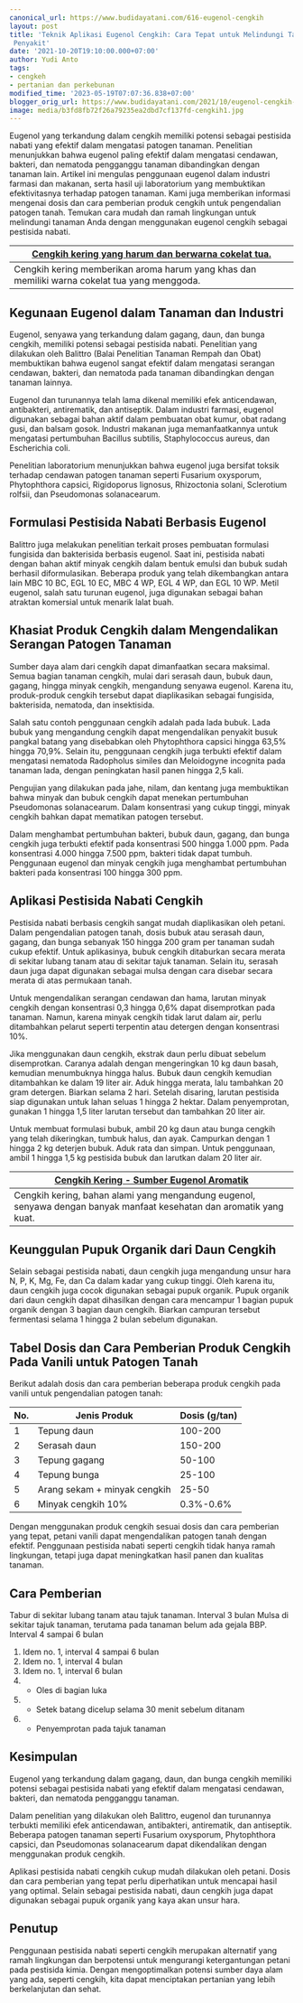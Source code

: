 ```yaml
---
canonical_url: https://www.budidayatani.com/616-eugenol-cengkih
layout: post
title: 'Teknik Aplikasi Eugenol Cengkih: Cara Tepat untuk Melindungi Tanaman dari
 Penyakit'
date: '2021-10-20T19:10:00.000+07:00'
author: Yudi Anto
tags:
- cengkeh
- pertanian dan perkebunan
modified_time: '2023-05-19T07:07:36.838+07:00'
blogger_orig_url: https://www.budidayatani.com/2021/10/eugenol-cengkih-polisi-tanaman.html
image: media/b3fd8fb72f26a79235ea2dbd7cf137fd-cengkih1.jpg
---
```

Eugenol yang terkandung dalam cengkih memiliki potensi sebagai pestisida nabati yang efektif dalam mengatasi patogen tanaman. Penelitian menunjukkan bahwa eugenol paling efektif dalam mengatasi cendawan, bakteri, dan nematoda pengganggu tanaman dibandingkan dengan tanaman lain. Artikel ini mengulas penggunaan eugenol dalam industri farmasi dan makanan, serta hasil uji laboratorium yang membuktikan efektivitasnya terhadap patogen tanaman. Kami juga memberikan informasi mengenai dosis dan cara pemberian produk cengkih untuk pengendalian patogen tanah. Temukan cara mudah dan ramah lingkungan untuk melindungi tanaman Anda dengan menggunakan eugenol cengkih sebagai pestisida nabati.



| [Cengkih kering yang harum dan berwarna cokelat tua.](https://blogger.googleusercontent.com/img/b/R29vZ2xl/AVvXsEhVrTClm7dHAvIoXrD3K9MT6WOa_WTBmbprY7tBUraXFmFPsOZdUtAqGHTSdvECczeCZX1g4jdiRoMeaWjQBLiNGtJ6tzrNiHVKcJ3461VRZePT2ImQKkj4v_680l-mYyu4BFUJYdvEubr-I9R2Rx2TOasGBn0R5QLHKhbEhhAvIHtiMKKBApAR0NEIDg/s2133/cengkih1.jpg) |
| --- |
| Cengkih kering memberikan aroma harum yang khas dan memiliki warna cokelat tua yang menggoda. |

## Kegunaan Eugenol dalam Tanaman dan Industri

Eugenol, senyawa yang terkandung dalam gagang, daun, dan bunga cengkih, memiliki potensi sebagai pestisida nabati. Penelitian yang dilakukan oleh Balittro (Balai Penelitian Tanaman Rempah dan Obat) membuktikan bahwa eugenol sangat efektif dalam mengatasi serangan cendawan, bakteri, dan nematoda pada tanaman dibandingkan dengan tanaman lainnya.

Eugenol dan turunannya telah lama dikenal memiliki efek anticendawan, antibakteri, antirematik, dan antiseptik. Dalam industri farmasi, eugenol digunakan sebagai bahan aktif dalam pembuatan obat kumur, obat radang gusi, dan balsam gosok. Industri makanan juga memanfaatkannya untuk mengatasi pertumbuhan Bacillus subtilis, Staphylococcus aureus, dan Escherichia coli.

Penelitian laboratorium menunjukkan bahwa eugenol juga bersifat toksik terhadap cendawan patogen tanaman seperti Fusarium oxysporum, Phytophthora capsici, Rigidoporus lignosus, Rhizoctonia solani, Sclerotium rolfsii, dan Pseudomonas solanacearum.

## Formulasi Pestisida Nabati Berbasis Eugenol

Balittro juga melakukan penelitian terkait proses pembuatan formulasi fungisida dan bakterisida berbasis eugenol. Saat ini, pestisida nabati dengan bahan aktif minyak cengkih dalam bentuk emulsi dan bubuk sudah berhasil diformulasikan. Beberapa produk yang telah dikembangkan antara lain MBC 10 BC, EGL 10 EC, MBC 4 WP, EGL 4 WP, dan EGL 10 WP. Metil eugenol, salah satu turunan eugenol, juga digunakan sebagai bahan atraktan komersial untuk menarik lalat buah.

## Khasiat Produk Cengkih dalam Mengendalikan Serangan Patogen Tanaman

Sumber daya alam dari cengkih dapat dimanfaatkan secara maksimal. Semua bagian tanaman cengkih, mulai dari serasah daun, bubuk daun, gagang, hingga minyak cengkih, mengandung senyawa eugenol. Karena itu, produk-produk cengkih tersebut dapat diaplikasikan sebagai fungisida, bakterisida, nematoda, dan insektisida.

Salah satu contoh penggunaan cengkih adalah pada lada bubuk. Lada bubuk yang mengandung cengkih dapat mengendalikan penyakit busuk pangkal batang yang disebabkan oleh Phytophthora capsici hingga 63,5% hingga 70,9%. Selain itu, penggunaan cengkih juga terbukti efektif dalam mengatasi nematoda Radopholus similes dan Meloidogyne incognita pada tanaman lada, dengan peningkatan hasil panen hingga 2,5 kali.

Pengujian yang dilakukan pada jahe, nilam, dan kentang juga membuktikan bahwa minyak dan bubuk cengkih dapat menekan pertumbuhan Pseudomonas solanacearum. Dalam konsentrasi yang cukup tinggi, minyak cengkih bahkan dapat mematikan patogen tersebut.

Dalam menghambat pertumbuhan bakteri, bubuk daun, gagang, dan bunga cengkih juga terbukti efektif pada konsentrasi 500 hingga 1.000 ppm. Pada konsentrasi 4.000 hingga 7.500 ppm, bakteri tidak dapat tumbuh. Penggunaan eugenol dan minyak cengkih juga menghambat pertumbuhan bakteri pada konsentrasi 100 hingga 300 ppm.

## Aplikasi Pestisida Nabati Cengkih

Pestisida nabati berbasis cengkih sangat mudah diaplikasikan oleh petani. Dalam pengendalian patogen tanah, dosis bubuk atau serasah daun, gagang, dan bunga sebanyak 150 hingga 200 gram per tanaman sudah cukup efektif. Untuk aplikasinya, bubuk cengkih ditaburkan secara merata di sekitar lubang tanam atau di sekitar tajuk tanaman. Selain itu, serasah daun juga dapat digunakan sebagai mulsa dengan cara disebar secara merata di atas permukaan tanah.

Untuk mengendalikan serangan cendawan dan hama, larutan minyak cengkih dengan konsentrasi 0,3 hingga 0,6% dapat disemprotkan pada tanaman. Namun, karena minyak cengkih tidak larut dalam air, perlu ditambahkan pelarut seperti terpentin atau detergen dengan konsentrasi 10%.

Jika menggunakan daun cengkih, ekstrak daun perlu dibuat sebelum disemprotkan. Caranya adalah dengan mengeringkan 10 kg daun basah, kemudian menumbuknya hingga halus. Bubuk daun cengkih kemudian ditambahkan ke dalam 19 liter air. Aduk hingga merata, lalu tambahkan 20 gram detergen. Biarkan selama 2 hari. Setelah disaring, larutan pestisida siap digunakan untuk lahan seluas 1 hingga 2 hektar. Dalam penyemprotan, gunakan 1 hingga 1,5 liter larutan tersebut dan tambahkan 20 liter air.

Untuk membuat formulasi bubuk, ambil 20 kg daun atau bunga cengkih yang telah dikeringkan, tumbuk halus, dan ayak. Campurkan dengan 1 hingga 2 kg deterjen bubuk. Aduk rata dan simpan. Untuk penggunaan, ambil 1 hingga 1,5 kg pestisida bubuk dan larutkan dalam 20 liter air.



| [Cengkih Kering - Sumber Eugenol Aromatik](https://blogger.googleusercontent.com/img/b/R29vZ2xl/AVvXsEgepxEjsHq7AS95-7h6uXlbB2wF4VzjRpPTcoxWo61dvpBGdVZcy_a_tC6M-QTewBWnoW18kZQxvRF1TCYs-BRjfliKNHgIv14OslAtYeIsCKTBNcZI4TRz0xHsR8KsbvrRGRH22-jjdtkL90Os4HACLTkQZbgdfN9qjFQ2Blk41BN-RU2fd9H4cusopQ/s2080/cengkih.jpg) |
| --- |
| Cengkih kering, bahan alami yang mengandung eugenol, senyawa dengan banyak manfaat kesehatan dan aromatik yang kuat. |

## Keunggulan Pupuk Organik dari Daun Cengkih

Selain sebagai pestisida nabati, daun cengkih juga mengandung unsur hara N, P, K, Mg, Fe, dan Ca dalam kadar yang cukup tinggi. Oleh karena itu, daun cengkih juga cocok digunakan sebagai pupuk organik. Pupuk organik dari daun cengkih dapat dihasilkan dengan cara mencampur 1 bagian pupuk organik dengan 3 bagian daun cengkih. Biarkan campuran tersebut fermentasi selama 1 hingga 2 bulan sebelum digunakan.

## Tabel Dosis dan Cara Pemberian Produk Cengkih Pada Vanili untuk Patogen Tanah

Berikut adalah dosis dan cara pemberian beberapa produk cengkih pada vanili untuk pengendalian patogen tanah:



| No. | Jenis Produk | Dosis (g/tan) |
| --- | --- | --- |
| 1 | Tepung daun | 100-200 |
| 2 | Serasah daun | 150-200 |
| 3 | Tepung gagang | 50-100 |
| 4 | Tepung bunga | 25-100 |
| 5 | Arang sekam + minyak cengkih | 25-50 |
| 6 | Minyak cengkih 10% | 0.3%-0.6% |

Dengan menggunakan produk cengkih sesuai dosis dan cara pemberian yang tepat, petani vanili dapat mengendalikan patogen tanah dengan efektif. Penggunaan pestisida nabati seperti cengkih tidak hanya ramah lingkungan, tetapi juga dapat meningkatkan hasil panen dan kualitas tanaman.

## Cara Pemberian

Tabur di sekitar lubang tanam atau tajuk tanaman. Interval 3 bulan Mulsa di sekitar tajuk tanaman, terutama pada tanaman belum ada gejala BBP. Interval 4 sampai 6 bulan

1. Idem no. 1, interval 4 sampai 6 bulan
2. Idem no. 1, interval 4 bulan
3. Idem no. 1, interval 6 bulan
4. - Oles di bagian luka
5. - Setek batang dicelup selama 30 menit sebelum ditanam
6. - Penyemprotan pada tajuk tanaman

## Kesimpulan

Eugenol yang terkandung dalam gagang, daun, dan bunga cengkih memiliki potensi sebagai pestisida nabati yang efektif dalam mengatasi cendawan, bakteri, dan nematoda pengganggu tanaman.

Dalam penelitian yang dilakukan oleh Balittro, eugenol dan turunannya terbukti memiliki efek anticendawan, antibakteri, antirematik, dan antiseptik. Beberapa patogen tanaman seperti Fusarium oxysporum, Phytophthora capsici, dan Pseudomonas solanacearum dapat dikendalikan dengan menggunakan produk cengkih.

Aplikasi pestisida nabati cengkih cukup mudah dilakukan oleh petani. Dosis dan cara pemberian yang tepat perlu diperhatikan untuk mencapai hasil yang optimal. Selain sebagai pestisida nabati, daun cengkih juga dapat digunakan sebagai pupuk organik yang kaya akan unsur hara.

## Penutup

Penggunaan pestisida nabati seperti cengkih merupakan alternatif yang ramah lingkungan dan berpotensi untuk mengurangi ketergantungan petani pada pestisida kimia. Dengan mengoptimalkan potensi sumber daya alam yang ada, seperti cengkih, kita dapat menciptakan pertanian yang lebih berkelanjutan dan sehat.


